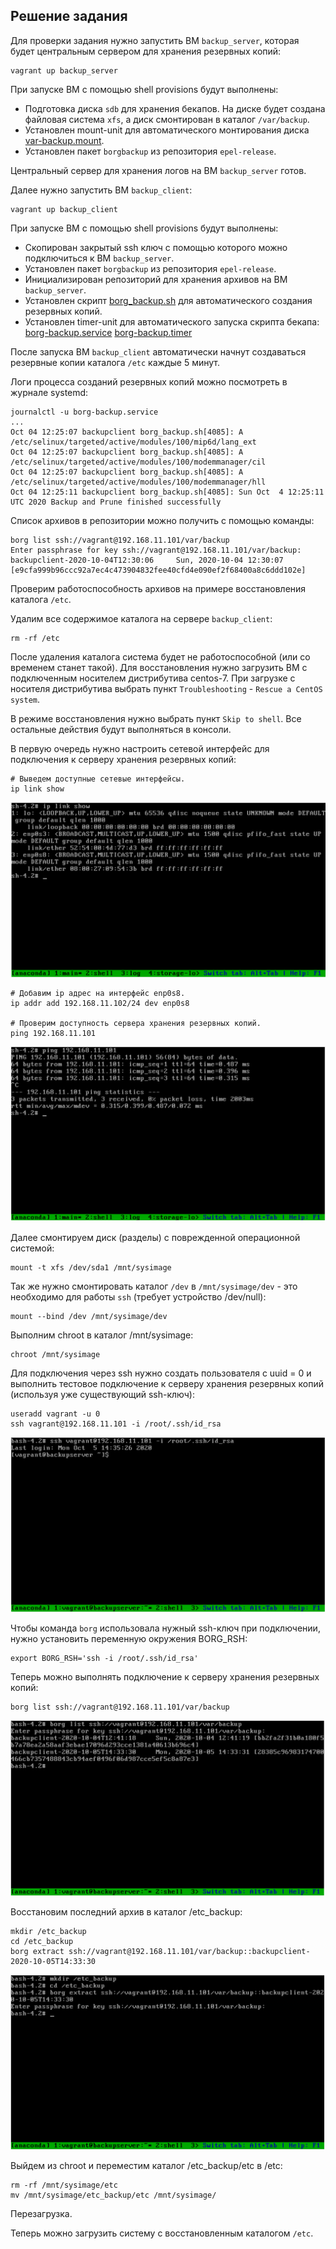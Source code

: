 ## Решение задания

Для проверки задания нужно запустить ВМ `backup_server`, которая будет центральным сервером для хранения резервных копий:

```
vagrant up backup_server
```

При запуске ВМ с помощью shell provisions будут выполнены:

- Подготовка диска `sdb` для хранения бекапов. На диске будет создана файловая система `xfs`, а диск смонтирован в каталог `/var/backup`.
- Установлен mount-unit для автоматического монтирования диска [var-backup.mount](./var-backup.mount).
- Установлен пакет `borgbackup` из репозитория `epel-release`.

Центральный сервер для хранения логов на ВМ `backup_server` готов.

Далее нужно запустить ВМ `backup_client`:

```
vagrant up backup_client
```

При запуске ВМ с помощью shell provisions будут выполнены:

- Скопирован закрытый ssh ключ с помощью которого можно подключиться к ВМ `backup_server`.
- Установлен пакет `borgbackup` из репозитория `epel-release`.
- Инициализирован репозиторий для хранения архивов на ВМ `backup_server`.
- Установлен скрипт [borg_backup.sh](./borg_backup.sh) для автоматического создания резервных копий.
- Установлен timer-unit для автоматического запуска скрипта бекапа: [borg-backup.service](./borg-backup.service) [borg-backup.timer](./borg-backup.timer)

После запуска ВМ `backup_client` автоматически начнут создаваться резервные копии каталога `/etc` каждые 5 минут.

Логи процесса созданий резервных копий можно посмотреть в журнале systemd:

```
journalctl -u borg-backup.service
...
Oct 04 12:25:07 backupclient borg_backup.sh[4085]: A /etc/selinux/targeted/active/modules/100/mip6d/lang_ext
Oct 04 12:25:07 backupclient borg_backup.sh[4085]: A /etc/selinux/targeted/active/modules/100/modemmanager/cil
Oct 04 12:25:07 backupclient borg_backup.sh[4085]: A /etc/selinux/targeted/active/modules/100/modemmanager/hll
Oct 04 12:25:11 backupclient borg_backup.sh[4085]: Sun Oct  4 12:25:11 UTC 2020 Backup and Prune finished successfully
```

Список архивов в репозитории можно получить с помощью команды:

```
borg list ssh://vagrant@192.168.11.101/var/backup
Enter passphrase for key ssh://vagrant@192.168.11.101/var/backup:
backupclient-2020-10-04T12:30:06     Sun, 2020-10-04 12:30:07 [e9cfa999b96ccc92a7ec4c473904832fee40cfd4e090ef2f68400a8c6ddd102e]
```

Проверим работоспособность архивов на примере восстановления каталога `/etc`.

Удалим все содержимое каталога на сервере `backup_client`:

```
rm -rf /etc
```

После удаления каталога система будет не работоспособной (или со временем станет такой).
Для восстановления нужно загрузить ВМ с подключенным носителем дистрибутива centos-7.
При загрузке с носителя дистрибутива выбрать пункт `Troubleshooting` - `Rescue a CentOS system`.

В режиме восстановления нужно выбрать пункт `Skip to shell`. Все остальные действия будут выполняться в консоли.

В первую очередь нужно настроить сетевой интерфейс для подключения к серверу хранения резервных копий:

```
# Выведем доступные сетевые интерфейсы.
ip link show
```

![Доступный сетевые интерфейсы](./images/ip_link_show.png)

```
# Добавим ip адрес на интерфейс enp0s8.
ip addr add 192.168.11.102/24 dev enp0s8

# Проверим доступность сервера хранения резервных копий.
ping 192.168.11.101
```

![Проверка доступности сервера хранения резервных копий](./images/ping.png)

Далее смонтируем диск (разделы) с поврежденной операционной системой:

```
mount -t xfs /dev/sda1 /mnt/sysimage
```

Так же нужно смонтировать каталог `/dev` в `/mnt/sysimage/dev` - это необходимо для работы `ssh` (требует устройство /dev/null):

```
mount --bind /dev /mnt/sysimage/dev
```

Выполним chroot в каталог /mnt/sysimage:

```
chroot /mnt/sysimage
```

Для подключения через ssh нужно создать пользователя с uuid = 0 и выполнить тестовое подключение к серверу хранения резервных копий (используя уже существующий ssh-ключ):

```
useradd vagrant -u 0
ssh vagrant@192.168.11.101 -i /root/.ssh/id_rsa
```

![Тестирование подключения ssh](./images/useradd_test_ssh.png)

Чтобы команда `borg` использовала нужный ssh-ключ при подключении, нужно установить переменную окружения BORG_RSH:

```
export BORG_RSH='ssh -i /root/.ssh/id_rsa'
```

Теперь можно выполнять подключение к серверу хранения резервных копий:

```
borg list ssh://vagrant@192.168.11.101/var/backup
```

![Список архивов](./images/borg_list.png)

Восстановим последний архив в каталог /etc_backup:

```
mkdir /etc_backup
cd /etc_backup
borg extract ssh://vagrant@192.168.11.101/var/backup::backupclient-2020-10-05T14:33:30
```

![Восстановление архива](./images/borg_extract.png)

Выйдем из chroot и переместим каталог /etc_backup/etc в /etc:

```
rm -rf /mnt/sysimage/etc 
mv /mnt/sysimage/etc_backup/etc /mnt/sysimage/
```

Перезагрузка.

Теперь можно загрузить систему с восстановленным каталогом `/etc`.